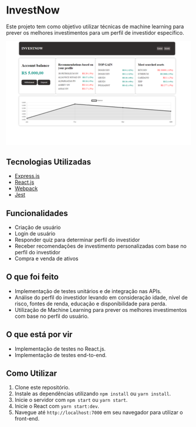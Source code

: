 # InvestNow

Este projeto tem como objetivo utilizar técnicas de machine learning para prever os melhores investimentos para um perfil de investidor específico.

<img src="homeprint.png">



## Tecnologias Utilizadas

- [Express.js](https://expressjs.com/)
- [React.js](https://reactjs.org/)
- [Webpack](https://webpack.js.org/)
- [Jest](https://jestjs.io/)

## Funcionalidades

- Criação de usuário
- Login de usuário
- Responder quiz para determinar perfil do investidor
- Receber recomendações de investimento personalizadas com base no perfil do investidor
- Compra e venda de ativos

## O que foi feito

- Implementação de testes unitários e de integração nas APIs.
- Análise do perfil do investidor levando em consideração idade, nível de risco, fontes de renda, educação e disponibilidade para perda.
- Utilização de Machine Learning para prever os melhores investimentos com base no perfil do usuário.

## O que está por vir

- Implementação de testes no React.js.
- Implementação de testes end-to-end.

## Como Utilizar

1. Clone este repositório.
2. Instale as dependências utilizando `npm install` ou `yarn install`.
3. Inicie o servidor com `npm start` ou `yarn start`.
4. Inicie o React com `yarn start:dev`.
5. Navegue até `http://localhost:7000` em seu navegador para utilizar o front-end.
